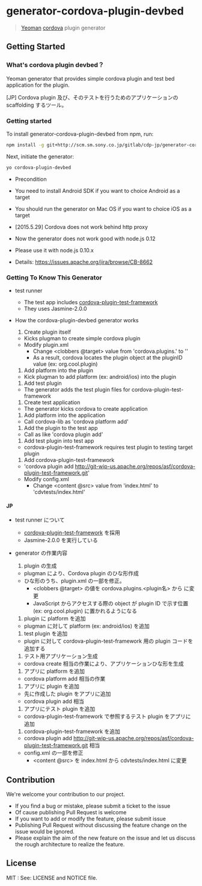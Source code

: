 # generator-cordova-plugin-devbed

> [Yeoman](http://yeoman.io) [cordova](http://cordova.apache.org) plugin generator


## Getting Started

### What's cordova plugin devbed？

Yeoman generator that provides simple cordova plugin and test bed application for the plugin.

[JP] Cordova plugin 及び、そのテストを行うためのアプリケーションの scaffolding するツール。

### Getting started

To install generator-cordova-plugin-devbed from npm, run:

```bash
npm install -g git+http://scm.sm.sony.co.jp/gitlab/cdp-jp/generator-cordova-plugin-devbed.git
```

Next, initiate the generator:

```bash
yo cordova-plugin-devbed
```

- Precondition
 - You need to install Android SDK if you want to choice Android as a target
 - You should run the generator on Mac OS if you want to choice iOS as a target
 
- [2015.5.29] Cordova does not work behind http proxy
 - Now the generator does not work good with node.js 0.12
 - Please use it with node.js 0.10.x
 - Details: https://issues.apache.org/jira/browse/CB-8662

### Getting To Know This Generator

- test runner
  - The test app includes [cordova-plugin-test-framework](https://github.com/apache/cordova-plugin-test-framework)
  - They uses Jasmine-2.0.0

- How the cordova-plugin-devbed generator works
  1. Create plugin itself
    - Kicks plugman to create simple cordova plugin
    - Modify plugin.xml
      - Change <plugin><js-module><clobbers @target> value from 'cordova.plugins.<pluginName>' to '<plugin ID>'
      - As a result, cordova locates the plugin object at the pluginID value (ex: org.cool.plugin)
  1. Add platform into the plugin
    - Kick plugman to add platform (ex: android/ios) into the plugin
  1. Add test plugin
    - The generator adds the test plugin files for cordova-plugin-test-framework
  1. Create test application
    - The generator kicks cordova to create application
  1. Add platform into the application
    - Call cordova-lib as 'cordova platform add'
  1. Add the plugin to the test app
    - Call as like 'cordova plugin add'
  1. Add test plugin into test app
    - cordova-plugin-test-framework requires test plugin to testing target plugin
  1. Add cordova-plugin-test-framework
    - 'cordova plugin add http://git-wip-us.apache.org/repos/asf/cordova-plugin-test-framework.git'
    - Modify config.xml
      - Change <widget><content @src> value from 'index.html' to 'cdvtests/index.html'


#### JP
- test runner について
  - [cordova-plugin-test-framework](https://github.com/apache/cordova-plugin-test-framework) を採用
  - Jasmine-2.0.0 を実行している

- generator の作業内容
  1. plugin の生成
    - plugman により、Cordova plugin のひな形作成
    - ひな形のうち、plugin.xml の一部を修正。
      - <plugin><js-module><clobbers @target> の値を cordova.plugins.<plugin名> から <plugin ID> に変更
      - JavaScript からアクセスする際の object が plugin ID で示す位置 (ex: org.cool.plugin) に置かれるようになる
  1. plugin に platform を追加
    - plugman に対して platform (ex: android/ios) を追加
  1. test plugin を追加
    - plugin に対して cordova-plugin-test-framework 用の plugin コードを追加する
  1. テスト用アプリケーション生成
    - cordova create 相当の作業により、アプリケーションひな形を生成
  1. アプリに platform を追加
    - cordova platform add 相当の作業
  1. アプリに plugin を追加
    - 先に作成した plugin をアプリに追加
    - cordova plugin add 相当
  1. アプリにテスト plugin を追加
    - cordova-plugin-test-framework で参照するテスト plugin をアプリに追加
  1. cordova-plugin-test-framework を追加
    - cordova plugin add http://git-wip-us.apache.org/repos/asf/cordova-plugin-test-framework.git 相当
    - config.xml の一部を修正
      - <widget><content @src> を index.html から cdvtests/index.html に変更

## Contribution
We're welcome your contribution to our project.
- If you find a bug or mistake, please submit a ticket to the issue
 - Of cause publishing Pull Request is welcome
- If you want to add or modify the feature, please submit issue
 - Publishing Pull Request without discussing the feature change on the issue would be ignored.
 - Please explain the aim of the new feature on the issue and let us discuss the rough architecture to realize the feature.

## License

MIT : See: LICENSE and NOTICE file.
